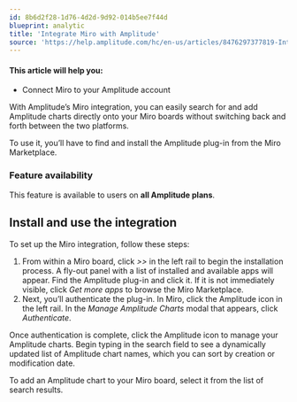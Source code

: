 ```yaml
---
id: 8b6d2f28-1d76-4d2d-9d92-014b5ee7f44d
blueprint: analytic
title: 'Integrate Miro with Amplitude'
source: 'https://help.amplitude.com/hc/en-us/articles/8476297377819-Integrate-Miro-with-Amplitude'
---
```

#### This article will help you:

* Connect Miro to your Amplitude account

With Amplitude’s Miro integration, you can easily search for and add Amplitude charts directly onto your Miro boards without switching back and forth between the two platforms.

To use it, you’ll have to find and install the Amplitude plug-in from the Miro Marketplace.

### Feature availability

This feature is available to users on **all Amplitude plans**.

## Install and use the integration

To set up the Miro integration, follow these steps:

1. From within a Miro board, click *>>* in the left rail to begin the installation process. A fly-out panel with a list of installed and available apps will appear. Find the Amplitude plug-in and click it. If it is not immediately visible, click *Get more apps* to browse the Miro Marketplace.
2. Next, you’ll authenticate the plug-in. In Miro, click the Amplitude icon in the left rail. In the *Manage Amplitude Charts* modal that appears, click *Authenticate*.

Once authentication is complete, click the Amplitude icon to manage your Amplitude charts. Begin typing in the search field to see a dynamically updated list of Amplitude chart names, which you can sort by creation or modification date.

To add an Amplitude chart to your Miro board, select it from the list of search results.
